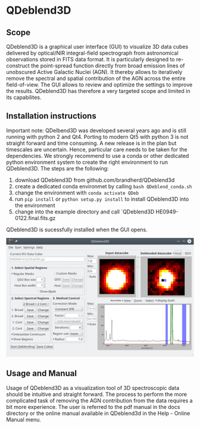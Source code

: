 # QDeblend3D
## Scope 
QDeblend3D is a graphical user interface (GUI) to visualize 3D data cubes delivered by optical/NIR integral-field
spectrograph from astronomical observations stored in FITS data format. It is particularly designed to re-construct
the point-spread function directly from broad emission lines of unobscured Active Galactic Nuclei (AGN). It thereby
allows to iteratively remove the spectral and spatial contribution of the AGN across the entire field-of-view. The
GUI allows to review and optimize the settings to improve the results. QDeblend3D has therefore a very targeted scope
and limited in its capabilites.


## Installation instructions
Important note: QDelbend3D was developed several years ago and is still running with python 2 and Qt4. Porting to modern 
Qt5 with python 3 is not straight forward and time consuming. A new release is in the plan but timescales are uncertain.
Hence, particular care needs to be taken for the dependencies. We strongly recommend to use a conda or other dedicated
python environment system to create the right environment to run QDeblend3D. The steps are the following:

1. download QDeblend3D from github.com/brandherd/QDeblend3d
2. create a dedicated conda environmet by calling `bash QDeblend_conda.sh`
3. change the environment with `conda activate QDeb`
4. run `pip install` or `python setup.py install` to install QDeblend3D into the environment
5. change into the example directory and call `QDeblend3D HE0949-0122.final.fits.gz 
   
QDeblend3D is sucessfully installed when the GUI opens.

![](QDeblend3D_GUI.jpeg)
## Usage and Manual
Usage of QDeblend3D as a visualization tool of 3D spectroscopic data should be intuitive and straight forward. 
The process to perform the more complicated task of removing the AGN contribution from the data requires a bit more 
experience. The user is referred to the pdf manual in the docs directory or the online manual available in QDeblend3d
in the Help - Online Manual menu.

